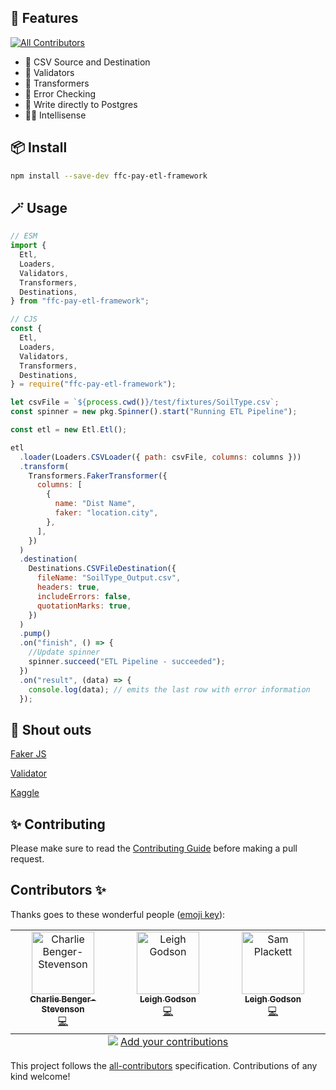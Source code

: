 ## 🚀 Features

<!-- ALL-CONTRIBUTORS-BADGE:START - Do not remove or modify this section -->

[![All Contributors](https://img.shields.io/badge/all_contributors-3-orange.svg?style=flat-square)](#contributors-)

<!-- ALL-CONTRIBUTORS-BADGE:END -->

- 💾 CSV Source and Destination
- 👮 Validators
- 🤖 Transformers
- 🚨 Error Checking
- 🐘 Write directly to Postgres
- 👨‍⚕️ Intellisense

## 📦 Install

```bash
npm install --save-dev ffc-pay-etl-framework
```

## 🪄 Usage

```js
// ESM
import {
  Etl,
  Loaders,
  Validators,
  Transformers,
  Destinations,
} from "ffc-pay-etl-framework";

// CJS
const {
  Etl,
  Loaders,
  Validators,
  Transformers,
  Destinations,
} = require("ffc-pay-etl-framework");

let csvFile = `${process.cwd()}/test/fixtures/SoilType.csv`;
const spinner = new pkg.Spinner().start("Running ETL Pipeline");

const etl = new Etl.Etl();

etl
  .loader(Loaders.CSVLoader({ path: csvFile, columns: columns }))
  .transform(
    Transformers.FakerTransformer({
      columns: [
        {
          name: "Dist Name",
          faker: "location.city",
        },
      ],
    })
  )
  .destination(
    Destinations.CSVFileDestination({
      fileName: "SoilType_Output.csv",
      headers: true,
      includeErrors: false,
      quotationMarks: true,
    })
  )
  .pump()
  .on("finish", () => {
    //Update spinner
    spinner.succeed("ETL Pipeline - succeeded");
  })
  .on("result", (data) => {
    console.log(data); // emits the last row with error information
  });
```

## 📢 Shout outs

[Faker JS](https://fakerjs.dev/guide/)

[Validator](https://github.com/validatorjs/validator.js)

[Kaggle](https://www.kaggle.com/datasets/anushkahedaoo/farming-factors)

## ✨ Contributing

Please make sure to read the [Contributing Guide](https://github.com/DEFRA/ffc-pay-etl-framework/blob/next/CONTRIBUTING.md) before making a pull request.

## Contributors ✨

Thanks goes to these wonderful people ([emoji key](https://allcontributors.org/docs/en/emoji-key)):

<!-- ALL-CONTRIBUTORS-LIST:START - Do not remove or modify this section -->
<!-- prettier-ignore-start -->
<!-- markdownlint-disable -->
<table>
  <tbody>
    <tr>
      <td align="center" valign="top" width="14.28%"><a href="https://github.com/suityou01"><img src="https://avatars.githubusercontent.com/u/7422644?v=4?s=100" width="100px;" alt="Charlie Benger-Stevenson"/><br /><sub><b>Charlie Benger-Stevenson</b></sub></a><br /><a href="https://github.com/DEFRA/ffc-pay-etl-framework/commits?author=suityou01" title="Code">💻</a></td>
      <td align="center" valign="top" width="14.28%"><a href="https://github.com/GodsonLeigh"><img src="https://avatars.githubusercontent.com/u/139965284?v=4?s=100" width="100px;" alt="Leigh Godson"/><br /><sub><b>Leigh Godson</b></sub></a><br /><a href="https://github.com/DEFRA/ffc-pay-etl-framework/commits?author=GodsonLeigh" title="Code">💻</a></td>
      <td align="center" valign="top" width="14.28%"><a href="https://github.com/samplackett"><img src="https://avatars.githubusercontent.com/u/60177449?v=4?s=100" width="100px;" alt="Sam Plackett"/><br /><sub><b>Leigh Godson</b></sub></a><br /><a href="https://github.com/DEFRA/ffc-pay-etl-framework/commits?author=samplackett" title="Code">💻</a></td>    </tr>
  </tbody>
  <tfoot>
    <tr>
      <td align="center" size="13px" colspan="7">
        <img src="https://raw.githubusercontent.com/all-contributors/all-contributors-cli/1b8533af435da9854653492b1327a23a4dbd0a10/assets/logo-small.svg">
          <a href="https://all-contributors.js.org/docs/en/bot/usage">Add your contributions</a>
        </img>
      </td>
    </tr>
  </tfoot>
</table>

<!-- markdownlint-restore -->
<!-- prettier-ignore-end -->

<!-- ALL-CONTRIBUTORS-LIST:END -->

This project follows the [all-contributors](https://github.com/all-contributors/all-contributors) specification. Contributions of any kind welcome!
